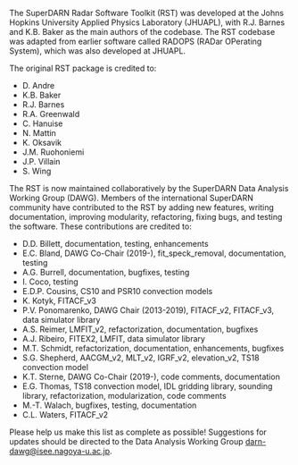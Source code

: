 The SuperDARN Radar Software Toolkit (RST) was developed at the Johns Hopkins University Applied Physics Laboratory (JHUAPL), with R.J. Barnes and K.B. Baker as the main authors of the codebase. The RST codebase was adapted from earlier software called RADOPS (RADar OPerating System), which was also developed at JHUAPL.

The original RST package is credited to:

- D. Andre
- K.B. Baker
- R.J. Barnes
- R.A. Greenwald
- C. Hanuise
- N. Mattin
- K. Oksavik
- J.M. Ruohoniemi
- J.P. Villain
- S. Wing

The RST is now maintained collaboratively by the SuperDARN Data Analysis Working Group (DAWG). Members of the international SuperDARN community have contributed to the RST by adding new features, writing documentation, improving modularity, refactoring, fixing bugs, and testing the software. These contributions are credited to:

- D.D. Billett, documentation, testing, enhancements
- E.C. Bland, DAWG Co-Chair (2019-), fit_speck_removal, documentation, testing
- A.G. Burrell, documentation, bugfixes, testing
- I. Coco, testing
- E.D.P. Cousins, CS10 and PSR10 convection models
- K. Kotyk, FITACF_v3
- P.V. Ponomarenko, DAWG Chair (2013-2019), FITACF_v2, FITACF_v3, data simulator library
- A.S. Reimer, LMFIT_v2, refactorization, documentation, bugfixes
- A.J. Ribeiro, FITEX2, LMFIT, data simulator library
- M.T. Schmidt, refactorization, documentation, enhancements, bugfixes
- S.G. Shepherd, AACGM_v2, MLT_v2, IGRF_v2, elevation_v2, TS18 convection model
- K.T. Sterne, DAWG Co-Chair (2019-), code comments, documentation
- E.G. Thomas, TS18 convection model, IDL gridding library, sounding library, refactorization, modularization, code comments
- M.-T. Walach, bugfixes, testing, documentation
- C.L. Waters, FITACF_v2

Please help us make this list as complete as possible! Suggestions for updates should be directed to the Data Analysis Working Group <darn-dawg@isee.nagoya-u.ac.jp>.
